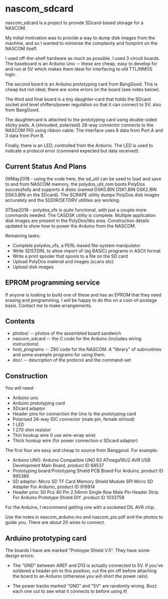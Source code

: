 # nascom_sdcard

nascom_sdcard is a project to provide SDcard-based storage for a NASCOM.

My initial motivation was to provide a way to dump disk images from the machine,
and so I wanted to minimise the complexity and footprint on the NASCOM itself.

I used off-the-shelf hardware as much as possible. I used 3 circuit boards. The
baseboard is an Arduino Uno -- these are cheap, easy to develop for and run at
5V which makes them ideal for interfacing to old TTL/NMOS logic.

The second board is an Arduino prototyping card from BangGood. This is cheap but
not ideal; there are some errors on the board (see notes below).

The third and final board is a tiny daughter-card that holds the SDcard socket
and level shifters/power regulation so that it can connect to 5V; also from
BangGood.

The daughtercard is attached to the prototyping card using double-sided sticky
pads. A (shrouded, polarised) 26-way connector connects to the NASCOM PIO using
ribbon cable. The interface uses 8 data from Port A and 3 data from Port B.

Finally, there is an LED, controlled from the Arduino. The LED is used to
indicate a protocol error (command expected but data received).

## Current Status And Plans

06May2018 - using the code here, the sd_util can be used to load and save to and
from NASCOM memory, the polydos_util_rom boots PolyDos successfully and supports
4 disks (named DSK0.BIN DSK1.BIN DSK2.BIN DSK3.BIN on the SDcard). The SCRAPE
utility dumps PolyDos disk images accurately and the SDDIR/SETDRV utilities are
working.

07Sep2018 - polydos_vfs is quite functional, with just a couple more commands needed.
The CASDSK utility is complete. Multiple application disk images are present in the
PolyDos/libs area. Construction details updated to show how to power the Arduino from
the NASCOM.

Remaining tasks:

* Complete polydos_vfs, a PERL-based file-system manipulator
* Write SDSTDIN, to allow import of (eg BASIC) programs in ASCII format
* Write a print spooler that spools to a file on the SD card
* Upload PolyDos material and images (scans etc)
* Upload disk images


## EPROM programming service

If anyone is looking to build one of these and has an EPROM that they need
erasing and programming, I will be happy to do this on a cost-of-postage
basis. Contact me to make arrangements.


## Contents

* photos/         -- photos of the assembled board sandwich
* nascom_sdcard   -- the C code for the Arduino (includes wiring instructions)
* host_programs   -- Z80 code for the NASCOM. A "library" of subroutines and some example programs for using them.
* doc/            -- description of the protocol and the command-set

## Construction

You will need:

* Arduino uno
* Arduino prototyping card
* SDcard adaptor
* Header pins for connection the Uno to the prototyping card
* Polarised 26-way IDC connector (male pin, female shroud)
* 1 LED
* 1 270 ohm resistor
* Thin hookup wire (I use wire-wrap wire)
* Thick hookup wire (for power connection o SDcard adaptor)

The first four are easy and cheap to source from Banggood. For example:

* Arduino UNO: Arduino Compatible UNO R3 ATmega16U2 AVR USB Development Main Board, product ID 68537
* Prototyping board:Prototyping Shield PCB Board For Arduino, product ID 995386
* SD adaptor: Micro SD TF Card Memory Shield Module SPI Micro SD Adapter For Arduino, product ID 919914
* Header pins: 50 Pcs 40 Pin 2.54mm Single Row Male Pin Header Strip For Arduino Prototype Shield DIY. product ID 1033758

For the Arduino, I recommend getting one with a socketed DIL AVR chip.


Use the notes in nascom_arduino.ino and nascom_pio.pdf and the photos to guide you. There are about 20 wires to connect.


## Arduino prototyping card

The boards I have are marked "Protoype Shield V.5". They have some design errors:

* The "GND" between AREF and D13 is actually connected to 5V. If you've soldered a
header pin to this position, cut the pin off before attaching the board to an
Arduino (otherwise you will short the power rails).

* The power tracks marked "GND" and "5V" are randomly wrong. Buzz each one out
  to see what it connects to before using it!

